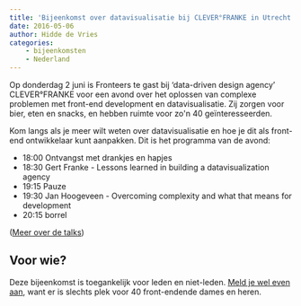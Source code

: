 ```yaml
---
title: 'Bijeenkomst over datavisualisatie bij CLEVER°FRANKE in Utrecht'
date: 2016-05-06
author: Hidde de Vries
categories:
    - bijeenkomsten
    - Nederland
---
```


Op donderdag 2 juni is Fronteers te gast bij ‘data-driven design agency’ CLEVER°FRANKE voor een avond over het oplossen van complexe problemen met front-end development en datavisualisatie. Zij zorgen voor bier, eten en snacks, en hebben ruimte voor zo'n 40 geïnteresseerden.

Kom langs als je meer wilt weten over datavisualisatie en hoe je dit als front-end ontwikkelaar kunt aanpakken. Dit is het programma van de avond:

-   18:00 Ontvangst met drankjes en hapjes
-   18:30 Gert Franke - Lessons learned in building a datavisualization agency
-   19:15 Pauze
-   19:30 Jan Hoogeveen - Overcoming complexity and what that means for development
-   20:15 borrel

([Meer over de talks](/nl/activiteiten/2016/clever-franke))

## Voor wie?

Deze bijeenkomst is toegankelijk voor leden en niet-leden. [Meld je wel even aan](/bijeenkomsten/2016/clever-franke), want er is slechts plek voor 40 front-endende dames en heren.

